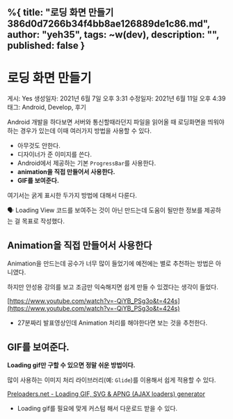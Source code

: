 %{
title: "로딩 화면 만들기 386d0d7266b34f4bb8ae126889de1c86.md",
author: "yeh35",
tags: ~w(dev),
description: "",
published: false
}
---
# 로딩 화면 만들기

게시: Yes
생성일자: 2021년 6월 7일 오후 3:31
수정일자: 2021년 6월 11일 오후 4:39
태그: Android, Develop, 후기

Android 개발을 하다보면 서버와 통신할때라던지 파일을 읽어올 때 로딩화면을 띄워야 하는 경우가 있는데 이때 여러가지 방법을 사용할 수 있다.

- 아무것도 안한다.
- 디자이너가 준 이미지를 쓴다.
- Android에서 제공하는 기본 `ProgressBar`를 사용한다.
- **animation을 직접 만들어서 사용한다.**
- **GIF를 보여준다.**

여기서는 굵게 표시한 두가지 방법에 대해서 다룬다.

<aside>
🗣 Loading View 코드를 보여주는 것이 아닌 
만드는데 도움이 될만한 정보를 제공하는 걸 목표로 작성했다.

</aside>

## A**nimation을 직접 만들어서 사용한다**

Animation을 만드는데 공수가 너무 많이 들었기에 예전에는 별로 추천하는 방법은 아니였다.

하지만 안성용 강의를 보고 조금만 익숙해지면 쉽게 만들 수 있겠다는 생각이 들었다.

[https://www.youtube.com/watch?v=-QiYB_PSg3o&t=424s](https://www.youtube.com/watch?v=-QiYB_PSg3o&t=424s)

- 27분짜리 발표영상인데 Animation 처리를 해야한다면 보는 것을 추천한다.

## **GIF를 보여준다.**

**Loading gif만 구할 수 있으면 정말 쉬운 방법이다.** 

많이 사용하는 이미지 처리 라이브러리(예: `Glide`)를 이용해서 쉽게 적용할 수 있다. 

[Preloaders.net - Loading GIF, SVG & APNG (AJAX loaders) generator](https://icons8.com/preloaders)

- Loading gif를 필요에 맞게 커스텀 해서 다운로드 받을 수 있다.